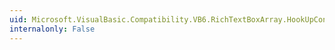 ```yaml
---
uid: Microsoft.VisualBasic.Compatibility.VB6.RichTextBoxArray.HookUpControlEvents(System.Object)
internalonly: False
---
```

